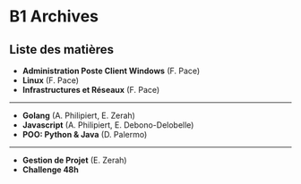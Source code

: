# B1 Archives

## Liste des matières

- **Administration Poste Client Windows** (F. Pace)
- **Linux** (F. Pace)
- **Infrastructures et Réseaux** (F. Pace)

---

- **Golang** (A. Philipiert, E. Zerah)
- **Javascript** (A. Philipiert, E. Debono-Delobelle)
- **POO: Python & Java** (D. Palermo)

---

- **Gestion de Projet** (E. Zerah)
- **Challenge 48h**
